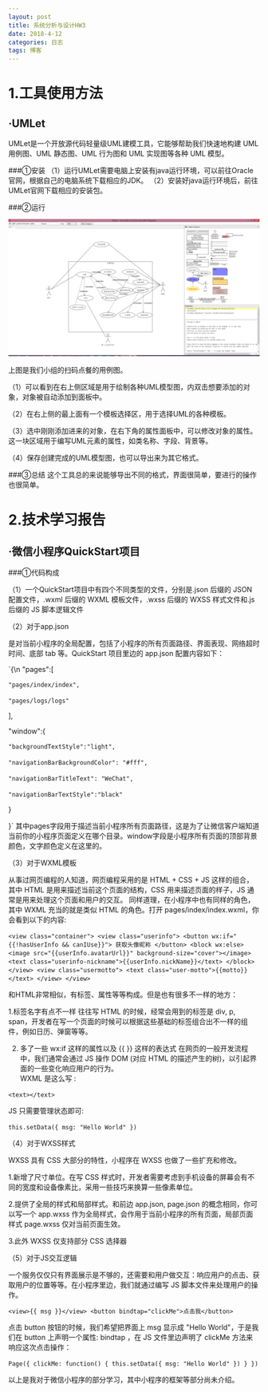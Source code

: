 ```yaml
---
layout: post
title: 系统分析与设计HW3
date: 2018-4-12
categories: 日志
tags: 博客
---
```

# 1.工具使用方法

## ·UMLet

 UMLet是一个开放源代码轻量级UML建模工具，它能够帮助我们快速地构建 UML 用例图、UML 静态图、UML 行为图和 UML 实现图等各种 UML 模型。

###①安装
 （1）运行UMLet需要电脑上安装有java运行环境，可以前往Oracle官网，根据自己的电脑系统下载相应的JDK。
 （2）安装好java运行环境后，前往UMLet官网下载相应的安装包。

###②运行

![UMLet](https://github.com/MengfanHe/photoes/raw/master/UMLet%E4%BA%8B%E4%BE%8B.png)

 上图是我们小组的扫码点餐的用例图。

 （1）可以看到在右上侧区域是用于绘制各种UML模型图，内双击想要添加的对象，对象被自动添加到面板中。

 （2）在右上侧的最上面有一个模板选择区，用于选择UML的各种模板。

 （3）选中刚刚添加进来的对象，在右下角的属性面板中，可以修改对象的属性。这一块区域用于编写UML元素的属性，如类名称、字段、背景等。

 （4）保存创建完成的UML模型图，也可以导出来为其它格式。

###③总结
 这个工具总的来说能够导出不同的格式，界面很简单，要进行的操作也很简单。


# 2.技术学习报告

## ·微信小程序QuickStart项目

###①代码构成

 （1）一个QuickStart项目中有四个不同类型的文件，分别是.json 后缀的 JSON 配置文件，.wxml 后缀的 WXML 模板文件，.wxss 后缀的 WXSS 样式文件和.js 后缀的 JS 脚本逻辑文件

 （2）对于app.json 

 是对当前小程序的全局配置，包括了小程序的所有页面路径、界面表现、网络超时时间、底部 tab 等。QuickStart 项目里边的 app.json 配置内容如下：

`{\n
  "pages":[

    "pages/index/index",

    "pages/logs/logs"

  ],

  "window":{

    "backgroundTextStyle":"light",

    "navigationBarBackgroundColor": "#fff",

    "navigationBarTitleText": "WeChat",

    "navigationBarTextStyle":"black"

  }

}` 
 其中pages字段用于描述当前小程序所有页面路径，这是为了让微信客户端知道当前你的小程序页面定义在哪个目录。window字段是小程序所有页面的顶部背景颜色，文字颜色定义在这里的。

 （3）对于WXML模板

 从事过网页编程的人知道，网页编程采用的是 HTML + CSS + JS 这样的组合，其中 HTML 是用来描述当前这个页面的结构，CSS 用来描述页面的样子，JS 通常是用来处理这个页面和用户的交互。
 同样道理，在小程序中也有同样的角色，其中 WXML 充当的就是类似 HTML 的角色。打开 pages/index/index.wxml，你会看到以下的内容:

`<view class="container">
  <view class="userinfo">
    <button wx:if="{{!hasUserInfo && canIUse}}"> 获取头像昵称 </button>
    <block wx:else>
      <image src="{{userInfo.avatarUrl}}" background-size="cover"></image>
      <text class="userinfo-nickname">{{userInfo.nickName}}</text>
    </block>
  </view>
  <view class="usermotto">
    <text class="user-motto">{{motto}}</text>
  </view>
</view>`

 和HTML非常相似，有标签、属性等等构成。但是也有很多不一样的地方：

 1.标签名字有点不一样 往往写 HTML 的时候，经常会用到的标签是 div, p, span，开发者在写一个页面的时候可以根据这些基础的标签组合出不一样的组件，例如日历、弹窗等等。

 2. 多了一些 wx:if 这样的属性以及 {{ }} 这样的表达式 在网页的一般开发流程中，我们通常会通过 JS 操作 DOM (对应 HTML 的描述产生的树)，以引起界面的一些变化响应用户的行为。    
 WXML 是这么写 :

`<text></text>`

 JS 只需要管理状态即可:

`this.setData({ msg: "Hello World" })`

 （4）对于WXSS样式

 WXSS 具有 CSS 大部分的特性，小程序在 WXSS 也做了一些扩充和修改。

 1.新增了尺寸单位。在写 CSS 样式时，开发者需要考虑到手机设备的屏幕会有不同的宽度和设备像素比，采用一些技巧来换算一些像素单位。

 2.提供了全局的样式和局部样式。和前边 app.json, page.json 的概念相同，你可以写一个 app.wxss 作为全局样式，会作用于当前小程序的所有页面，局部页面样式 page.wxss 仅对当前页面生效。

 3.此外 WXSS 仅支持部分 CSS 选择器

 （5）对于JS交互逻辑

 一个服务仅仅只有界面展示是不够的，还需要和用户做交互：响应用户的点击、获取用户的位置等等。在小程序里边，我们就通过编写 JS 脚本文件来处理用户的操作。

`<view>{{ msg }}</view>
<button bindtap="clickMe">点击我</button>`

 点击 button 按钮的时候，我们希望把界面上 msg 显示成 "Hello World"，于是我们在 button 上声明一个属性: bindtap ，在 JS 文件里边声明了 clickMe 方法来响应这次点击操作：

 `Page({
  clickMe: function() {
    this.setData({ msg: "Hello World" })
  }
})`

 以上是我对于微信小程序的部分学习，其中小程序的框架等部分尚未介绍。